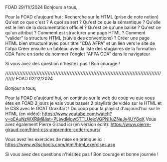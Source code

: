 FOAD 29/11//2024
Bonjours a tous,
 
Pour la FOAD d'aujourd'hui :
Recherche sur le HTML (prise de note notion)
	Qu'est ce que c'est ?
	A quoi sa sert ?
	Qu'est ce que la sémantique ?
	Qu'elle est le lien de la documentation officiel ?
	Qu'est ce qu'une balise ?
	Qu'est ce qu'un attribut ?
	Comment est structurer une page HTML ?
	Comment "valider" la structure HTML (suivie des conventions) ?
	Créer une page HTML bien structuré avec pour titre "CDA AFPA" et un lien vers le site de l'afpa
	Créer ensuite un tableau avec la liste des stagiaires de la formation CDA
	Faire en sorte de nommer l'onglet "AFPA CDA" dans le navigateur
 
Si vous avez des question n'hésitez pas ! Bon courage !

/////////////////////////////////////////////////////////////////////////////////////////////////////////
FOAD 02/12/2024

Bonjour a tous,
 
Pour la FOAD d'aujourd'hui, on continue sur le web du coup vu que vous êtes en FOAD 2 jours je vais vous passer 2 playlists de vidéo sur le HTML et le CSS avec le GOAT Grakifart !
Du coup pour la playlist d'aujourd'hui sur le HTML (en vidéo): 
https://www.youtube.com/watch?v=oEAuNzWXRjM&list=PLjwdMgw5TTLUeixVGPNl1uZNeJy4UY6qX
Vous avez également Pierre Giraud ici (en version écrit): 
https://www.pierre-giraud.com/html-css-apprendre-coder-cours/ 
 
Vous avez les exercices de mise en pratique ici : https://www.w3schools.com/html/html_exercises.asp
 
Si vous avez des questions n'hésitez pas ! Bon courage et bonne journée !

 